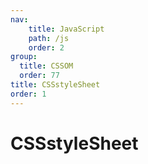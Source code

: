 ```yaml
---
nav:
    title: JavaScript
    path: /js
    order: 2
group:
  title: CSSOM
  order: 77
title: CSSstyleSheet
order: 1
---
```


# CSSstyleSheet

